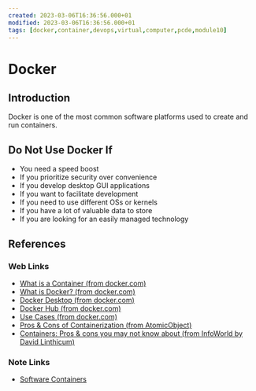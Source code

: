 ```yaml
---
created: 2023-03-06T16:36:56.000+01
modified: 2023-03-06T16:36:56.000+01
tags: [docker,container,devops,virtual,computer,pcde,module10]
---
```

# Docker

## Introduction

Docker is one of the most common software platforms used to create and run containers.

## Do Not Use Docker If

* You need a speed boost
* If you prioritize security over convenience
* If you develop desktop GUI applications
* If you want to facilitate development
* If you need to use different OSs or kernels
* If you have a lot of valuable data to store
* If you are looking for an easily managed technology

## References

### Web Links

* [What is a Container (from docker.com)][what-is-container-docker]
* [What is Docker? (from docker.com)][what-is-docker]
* [Docker Desktop (from docker.com)][docker-desktop]
* [Docker Hub (from docker.com)][docker-hub]
* [Use Cases (from docker.com)][use-cases-docker]
* [Pros & Cons of Containerization (from AtomicObject)][container-pros-cons-atom]
* [Containers: Pros & cons you may not know about (from InfoWorld by David Linthicum)][pros-cons-containers-infoworld]

<!-- Hidden References -->
[what-is-container-docker]: https://www.docker.com/resources/what-container "What is a Container (from docker.com)"
[what-is-docker]: https://docs.docker.com/get-started/overview/ "What is Docker? (from docker.com)"
[docker-desktop]: https://www.docker.com/products/docker-desktop "Docker Desktop (from docker.com)"
[docker-hub]: https://www.docker.com/products/docker-hub "Docker Hub (from docker.com)"
[use-cases-docker]: https://www.docker.com/use-cases "Use Cases (from docker.com)"
[container-pros-cons-atom]: https://spin.atomicobject.com/2019/05/24/containerization-pros-cons/ "Pros & Cons of Containerization (from AtomicObject)"
[pros-cons-containers-infoworld]: https://www.infoworld.com/article/3342165/containers-the-pros-and-cons-you-may-not-know-about.html "Containers: Pros & cons you may not know about (from InfoWorld by David Linthicum)"

### Note Links

* [Software Containers][container-zk]

<!-- Hidden References -->
[container-zk]: ./container.md "Software Containers"
